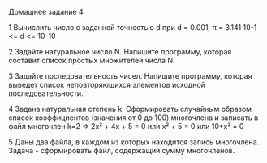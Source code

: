 Домашнее задание 4

1 Вычислить число c заданной точностью d
при d = 0.001, π = 3.141 10-1 <= d <= 10-10

2 Задайте натуральное число N. Напишите программу, которая составит список
простых множителей числа N.

3 Задайте последовательность чисел. Напишите программу, которая выведет список
неповторяющихся элементов исходной последовательности.

4 Задана натуральная степень k. Сформировать случайным образом список
коэффициентов (значения от 0 до 100) многочлена и записать в файл многочлен
k=2 => 2x² + 4x + 5 = 0 или x² + 5 = 0 или 10*x² = 0

5 Даны два файла, в каждом из которых находится запись многочлена. Задача -
сформировать файл, содержащий сумму многочленов.
